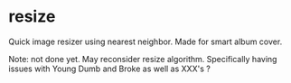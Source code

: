# resize
Quick image resizer using nearest neighbor. Made for smart album cover.

Note: not done yet. May reconsider resize algorithm. Specifically having issues with Young Dumb and Broke as well as XXX's ?
